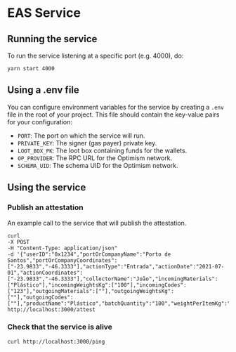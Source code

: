 # EAS Service

## Running the service

To run the service listening at a specific port (e.g. 4000), do:

```
yarn start 4000
```

## Using a .env file

You can configure environment variables for the service by creating a `.env` file in the root of your project. This file should contain the key-value pairs for your configuration:

- `PORT`: The port on which the service will run.
- `PRIVATE_KEY`: The signer (gas payer) private key.
- `LOOT_BOX_PK`: The loot box containing funds for the wallets.
- `OP_PROVIDER`: The RPC URL for the Optimism network.
- `SCHEMA_UID`: The schema UID for the Optimism network.

## Using the service

### Publish an attestation

An example call to the service that will publish the attestation.

```
curl
-X POST
-H "Content-Type: application/json"
-d '{"userID":"0x1234","portOrCompanyName":"Porto de Santos","portOrCompanyCoordinates":["-23.9833","-46.3333"],"actionType":"Entrada","actionDate":"2021-07-01","actionCoordinates":["-23.9833","-46.3333"],"collectorName":"João","incomingMaterials":["Plástico"],"incomingWeightsKg":["100"],"incomingCodes":["123"],"outgoingMaterials":[""],"outgoingWeightsKg":[""],"outgoingCodes":[""],"productName":"Plástico","batchQuantity":"100","weightPerItemKg":"1"}'
http://localhost:3000/attest
```

### Check that the service is alive

```
curl http://localhost:3000/ping
```
